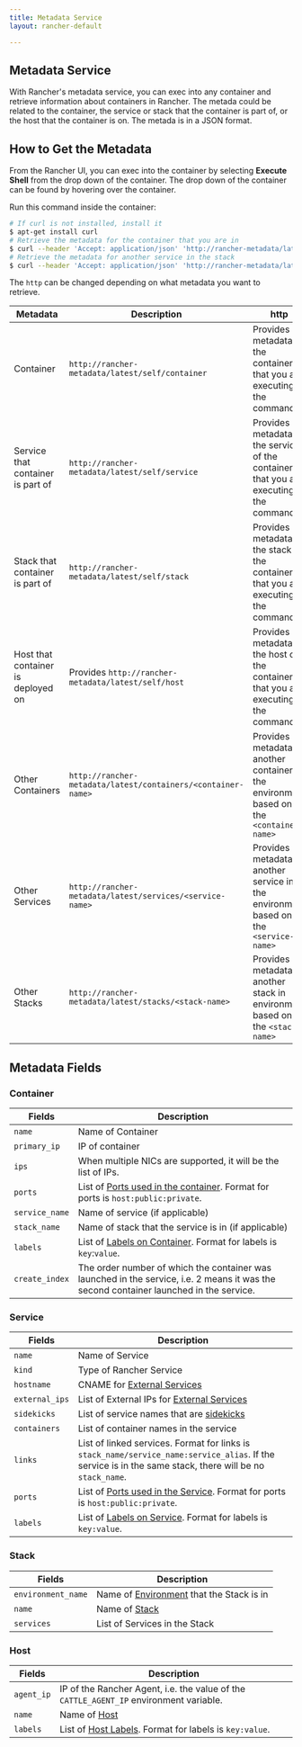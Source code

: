 ```yaml
---
title: Metadata Service
layout: rancher-default

---
```


## Metadata Service

With Rancher's metadata service, you can exec into any container and retrieve information about containers in Rancher. The metada could be related to the container, the service or stack that the container is part of, or the host that the container is on. The metada is in a JSON format. 

## How to Get the Metadata 

From the Rancher UI, you can exec into the container by selecting **Execute Shell** from the drop down of the container. The drop down of the container can be found by hovering over the container. 

Run this command inside the container:

```bash
# If curl is not installed, install it
$ apt-get install curl
# Retrieve the metadata for the container that you are in
$ curl --header 'Accept: application/json' 'http://rancher-metadata/latest/self/stack' 
# Retrieve the metadata for another service in the stack
$ curl --header 'Accept: application/json' 'http://rancher-metadata/latest/services/<service-name>' 
```

The `http` can be changed depending on what metadata you want to retrieve.

Metadata | Description | http
----|---- | ---
Container | `http://rancher-metadata/latest/self/container` | Provides metadata on the container that you are executing the command in 
Service that container is part of | `http://rancher-metadata/latest/self/service` | Provides metadata on the service of the container that you are executing the command in 
Stack that container is part of | `http://rancher-metadata/latest/self/stack` | Provides metadata on the stack of the container that you are executing the command in 
Host that container is deployed on | Provides  `http://rancher-metadata/latest/self/host` | Provides metadata on the host of the container that you are executing the command in
Other Containers | `http://rancher-metadata/latest/containers/<container-name>` | Provides metadata on another container in the environment based on the `<container-name>`
Other Services | `http://rancher-metadata/latest/services/<service-name>` | Provides metadata on another service in the environment based on the `<service-name>`
Other Stacks | `http://rancher-metadata/latest/stacks/<stack-name>` | Provides metadata on another stack in environment based on the `<stack-name>`

## Metadata Fields 

### Container

| Fields | Description |
| ----| ----|
| `name` | Name of Container 
| `primary_ip` | IP of container
| `ips` | When multiple NICs are supported, it will be the list of IPs.
| `ports` | List of [Ports used in the container]({{site.baseurl}}/rancher/rancher-ui/infrastructure/containers/#port-mapping). Format for ports is `host:public:private`.
| `service_name` | Name of service (if applicable)
| `stack_name` | Name of stack that the service is in (if applicable)
| `labels` | List of [Labels on Container]({{site.baseurl}}/rancher/rancher-ui/scheduling/#labels). Format for labels is `key`:`value`.
| `create_index` | The order number of which the container was launched in the service, i.e. 2 means it was the second container launched in the service.

### Service

 Fields | Description
----|----
`name` | Name of Service
`kind` | Type of Rancher Service 
`hostname` | CNAME for [External Services]({{site.baseurl}}/rancher/rancher-ui/applications/stacks/adding-external-services/)
`external_ips` | List of External IPs for [External Services]({{site.baseurl}}/rancher/rancher-ui/applications/stacks/adding-external-services/)
`sidekicks` | List of service names that are [sidekicks]({{site.baseurl}}/rancher/rancher-compose/#sidekicks)
`containers` | List of container names in the service
`links` | List of linked services. Format for links is `stack_name/service_name:service_alias`. If the service is in the same stack, there will be no `stack_name`.
`ports` | List of [Ports used in the Service]({{site.baseurl}}/rancher/rancher-ui/applications/stacks/adding-services/#service-options). Format for ports is `host:public:private`.
`labels` | List of [Labels on Service]({{site.baseurl}}/rancher/rancher-ui/scheduling/#labels). Format for labels is `key:value`.

### Stack

Fields | Description
----|----
`environment_name` | Name of [Environment]({{site.baseurl}}/rancher/configuration/environments/) that the Stack is in
`name` | Name of [Stack]({{site.baseurl}}/rancher/rancher-ui/applications/stacks/)
`services` | List of Services in the Stack

### Host

Fields | Description
----|----
`agent_ip` | IP of the Rancher Agent, i.e. the value of the `CATTLE_AGENT_IP` environment variable.
`name` | Name of [Host]({{site.baseurl}}/rancher/rancher-ui/infrastructure/hosts/)
`labels` | List of [Host Labels]({{site.baseurl}}/rancher/rancher-ui/infrastructure/hosts/#host-labels). Format for labels is `key:value`.

